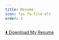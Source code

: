 ```yaml
---
title: Resume
icon: fas fa-file-alt
order: 3
---
```


[⬇️ Download My Resume](../assets/files/Vamsi_Vadala_Salesforce_Developer_Resume.docx)


